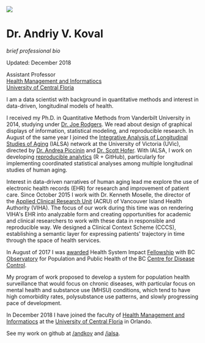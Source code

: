 ![](https://user-images.githubusercontent.com/2608073/31106085-a11c91f0-a79d-11e7-8a53-01aac2a3fe16.png)

Dr. Andriy V. Koval 
===
_brief professional bio_

Updated: December 2018 

Assistant Professor    
[Health Management and Informatiocs][hmi]    
[University of Central Floria][ucf]   


I am a data scientist with background in quantitative methods and interest in data-driven, longitudinal models of health.

I received my Ph.D. in Quantitative Methods from Vanderbilt University in 2014, studying under [Dr. Joe Rodgers][rodgers]. We read about  design of graphical displays of information, statistical modeling, and reproducible research. In August of the same year I joined the [Integrative Analysis of Longitudinal Studies of Aging][ialsa] (IALSA) network at the University of Victoria (UVic), directed by [Dr. Andrea Piccinin][piccinin] and [Dr. Scott Hofer][hofer]. With IALSA, I work on developing [reproducible analytics][github_ialsa] (R + GitHub), particularly for implementing coordinated statistical analyses among multiple longitudinal studies of human aging. 

Interest in data-driven narratives of human aging lead me explore the use of electronic health records (EHR) for research and improvement of patient care. Since October 2015 I work with Dr. Kenneth Moselle, the director of the [Applied Clinical Research Unit][github_acru] (ACRU) of Vancouver Island Health Authority (VIHA). The focus of our work during this time was on rendering VIHA's EHR into analyzable form and creating opportunities for academic and clinical researchers to work with these data in responsible and reproducible way. We designed a Clinical Context Scheme (CCCS), establishing a semantic layer for expressing patients' trajectory in time through the space of health services.  

In August of 2017 I was [awarded][award] Health System Impact [Fellowship][fellowship] with BC [Observatory][observatory] for Population and Public Health of the BC [Centre for Disease Control][bccdc].

My program of work proposed to develop a system for population health surveillance that would focus on chronic diseases, with particular focus on mental health and substance use (MHSU) conditions, which tend to have high comorbidity rates, polysubstance use patterns, and slowly progressing pace of development. 

In December 2018 I have joined the faculty of [Health Management and Informatiocs][hmi] at the [University of Central Floria][ucf] in Orlando. 

See my work on github at [/andkov][github_andkov] and [/ialsa][github_ialsa].


[github_andkov]:https://github.com/andkov
[rodgers]:https://www.vanderbilt.edu/psychological_sciences/bio/joe-rodgers
[ialsa]:https://www.maelstrom-research.org/mica/network/ialsa
[piccinin]:http://www.uvic.ca/socialsciences/psychology/people/faculty-directory/piccininandrea.php
[hofer]:http://www.uvic.ca/socialsciences/psychology/people/faculty-directory/hoferscott.php
[github_ialsa]:https://github.com/IALSA
[github_acru]:https://github.com/ihacru
[award]:http://www.newswire.ca/news-releases/minister-ginette-petitpas-taylor-announces-a-58-million-investment-in-programs-to-give-health-research-trainees-hands-on-work-experience-649094743.html
[fellowship]:http://www.cihr-irsc.gc.ca/e/50268.html
[observatory]:http://www.bccdc.ca/our-services/programs/bc-observatory-for-pop-public-health
[bccdc]:http://www.bccdc.ca/
[hmi]:https://ccie.ucf.edu/hmi/welcome/
[ucf]:https://www.ucf.edu/
